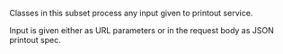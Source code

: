 
Classes in this subset process any input given to printout service.

Input is given either as URL parameters or in the request body as
JSON printout spec.
 